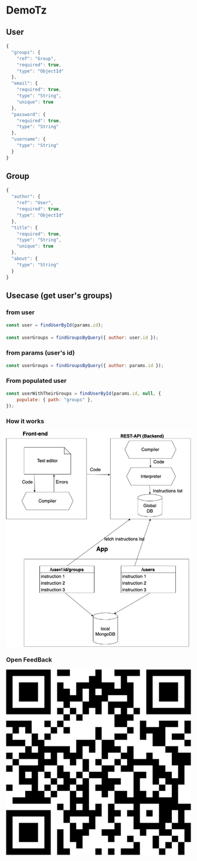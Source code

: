 # DemoTz

## User

```Javascript
{
  "groups": {
    "ref": "Group",
    "required": true,
    "type": "ObjectId"
  },
  "email": {
    "required": true,
    "type": "String",
    "unique": true
  },
  "password": {
    "required": true,
    "type": "String"
  },
  "username": {
    "type": "String"
  }
}

```

## Group

```Javascript
{
  "author": {
    "ref": "User",
    "required": true,
    "type": "ObjectId"
  },
  "title": {
    "required": true,
    "type": "String",
    "unique": true
  },
  "about": {
    "type": "String"
  }
}

```

## Usecase (get user's groups)

### from user

```Javascript
const user = findUserById(params.id);

const userGroups = findGroupsByQuery({ author: user.id });

```

### from params (user's id)

```Javascript
const userGroups = findGroupsByQuery({ author: params.id });
```

### From populated user

```Javascript
const userWithTheirGroups = findUserById(params.id, null, {
    populate: { path: "groups" },
});
```

### How it works

![alt text](https://github.com/tutanck/Tz23/blob/main/How_it_works.jpg)

### Open FeedBack

![alt text](https://github.com/tutanck/Tz23/blob/main/Tz23QRCode.png)
